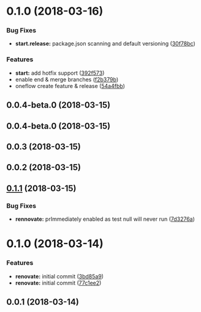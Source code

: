 <a name="0.1.0"></a>
# 0.1.0 (2018-03-16)


### Bug Fixes

* **start.release:** package.json scanning and default versioning ([30f78bc](https://github.com/TayloredTechnology/oneflow/commit/30f78bc))


### Features

* **start:** add hotfix support ([392f573](https://github.com/TayloredTechnology/oneflow/commit/392f573))
* enable end & merge branches ([f2b379b](https://github.com/TayloredTechnology/oneflow/commit/f2b379b))
* oneflow create feature & release ([54a4fbb](https://github.com/TayloredTechnology/oneflow/commit/54a4fbb))



<a name="0.0.4-beta.0"></a>
## 0.0.4-beta.0 (2018-03-15)



<a name="0.0.4-beta.0"></a>
## 0.0.4-beta.0 (2018-03-15)



<a name="0.0.3"></a>
## 0.0.3 (2018-03-15)



<a name="0.0.2"></a>
## 0.0.2 (2018-03-15)



<a name="0.1.1"></a>
## [0.1.1](https://github.com/TayloredTechnology/renovate-config/compare/0.1.0...0.1.1) (2018-03-15)


### Bug Fixes

* **rennovate:** prImmediately enabled as test null will never run ([7d3276a](https://github.com/TayloredTechnology/renovate-config/commit/7d3276a))



<a name="0.1.0"></a>
# 0.1.0 (2018-03-14)


### Features

* **renovate:** initial commit ([3bd85a9](https://github.com/TayloredTechnology/renovate-config/commit/3bd85a9))
* **renovate:** initial commit ([77c1ee2](https://github.com/TayloredTechnology/renovate-config/commit/77c1ee2))



<a name="0.0.1"></a>
## 0.0.1 (2018-03-14)



